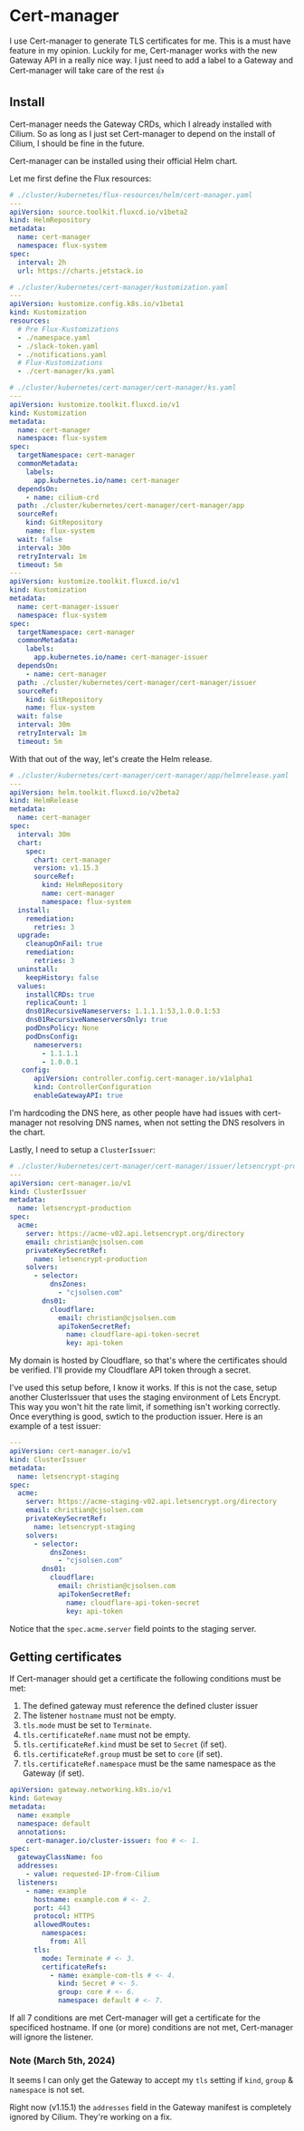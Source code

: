 # Cert-manager
I use Cert-manager to generate TLS certificates for me. This is a must have feature in my opinion. Luckily for me, Cert-manager works with the new Gateway API in a really nice way. I just need to add a label to a Gateway and Cert-manager will take care of the rest 👍

## Install
Cert-manager needs the Gateway CRDs, which I already installed with Cilium. So as long as I just set Cert-manager to depend on the install of Cilium, I should be fine in the future.

Cert-manager can be installed using their official Helm chart.

Let me first define the Flux resources:

```yaml
# ./cluster/kubernetes/flux-resources/helm/cert-manager.yaml
---
apiVersion: source.toolkit.fluxcd.io/v1beta2
kind: HelmRepository
metadata:
  name: cert-manager
  namespace: flux-system
spec:
  interval: 2h
  url: https://charts.jetstack.io
```

```yaml
# ./cluster/kubernetes/cert-manager/kustomization.yaml
---
apiVersion: kustomize.config.k8s.io/v1beta1
kind: Kustomization
resources:
  # Pre Flux-Kustomizations
  - ./namespace.yaml
  - ./slack-token.yaml
  - ./notifications.yaml
  # Flux-Kustomizations
  - ./cert-manager/ks.yaml
```

```yaml
# ./cluster/kubernetes/cert-manager/cert-manager/ks.yaml
---
apiVersion: kustomize.toolkit.fluxcd.io/v1
kind: Kustomization
metadata:
  name: cert-manager
  namespace: flux-system
spec:
  targetNamespace: cert-manager
  commonMetadata:
    labels:
      app.kubernetes.io/name: cert-manager
  dependsOn:
    - name: cilium-crd
  path: ./cluster/kubernetes/cert-manager/cert-manager/app
  sourceRef:
    kind: GitRepository
    name: flux-system
  wait: false
  interval: 30m
  retryInterval: 1m
  timeout: 5m
---
apiVersion: kustomize.toolkit.fluxcd.io/v1
kind: Kustomization
metadata:
  name: cert-manager-issuer
  namespace: flux-system
spec:
  targetNamespace: cert-manager
  commonMetadata:
    labels:
      app.kubernetes.io/name: cert-manager-issuer
  dependsOn:
    - name: cert-manager
  path: ./cluster/kubernetes/cert-manager/cert-manager/issuer
  sourceRef:
    kind: GitRepository
    name: flux-system
  wait: false
  interval: 30m
  retryInterval: 1m
  timeout: 5m
```

With that out of the way, let's create the Helm release.

```yaml
# ./cluster/kubernetes/cert-manager/cert-manager/app/helmrelease.yaml
---
apiVersion: helm.toolkit.fluxcd.io/v2beta2
kind: HelmRelease
metadata:
  name: cert-manager
spec:
  interval: 30m
  chart:
    spec:
      chart: cert-manager
      version: v1.15.3
      sourceRef:
        kind: HelmRepository
        name: cert-manager
        namespace: flux-system
  install:
    remediation:
      retries: 3
  upgrade:
    cleanupOnFail: true
    remediation:
      retries: 3
  uninstall:
    keepHistory: false
  values:
    installCRDs: true
    replicaCount: 1
    dns01RecursiveNameservers: 1.1.1.1:53,1.0.0.1:53
    dns01RecursiveNameserversOnly: true
    podDnsPolicy: None
    podDnsConfig:
      nameservers:
        - 1.1.1.1
        - 1.0.0.1
   config:
      apiVersion: controller.config.cert-manager.io/v1alpha1
      kind: ControllerConfiguration
      enableGatewayAPI: true
```
I'm hardcoding the DNS here, as other people have had issues with cert-manager not resolving DNS names, when not setting the DNS resolvers in the chart.

Lastly, I need to setup a `ClusterIssuer`:

```yaml
# ./cluster/kubernetes/cert-manager/cert-manager/issuer/letsencrypt-production.yaml
---
apiVersion: cert-manager.io/v1
kind: ClusterIssuer
metadata:
  name: letsencrypt-production
spec:
  acme:
    server: https://acme-v02.api.letsencrypt.org/directory
    email: christian@cjsolsen.com
    privateKeySecretRef:
      name: letsencrypt-production
    solvers:
      - selector:
          dnsZones:
            - "cjsolsen.com"
        dns01:
          cloudflare:
            email: christian@cjsolsen.com
            apiTokenSecretRef:
              name: cloudflare-api-token-secret
              key: api-token
```
My domain is hosted by Cloudflare, so that's where the certificates should be verified. I'll provide my Cloudflare API token through a secret.

I've used this setup before, I know it works. If this is not the case, setup another ClusterIssuer that uses the staging environment of Lets Encrypt. This way you won't hit the rate limit, if something isn't working correctly. Once everything is good, swtich to the production issuer. Here is an example of a test issuer:

```yaml
---
apiVersion: cert-manager.io/v1
kind: ClusterIssuer
metadata:
  name: letsencrypt-staging
spec:
  acme:
    server: https://acme-staging-v02.api.letsencrypt.org/directory
    email: christian@cjsolsen.com
    privateKeySecretRef:
      name: letsencrypt-staging
    solvers:
      - selector:
          dnsZones:
            - "cjsolsen.com"
        dns01:
          cloudflare:
            email: christian@cjsolsen.com
            apiTokenSecretRef:
              name: cloudflare-api-token-secret
              key: api-token
```
Notice that the `spec.acme.server` field points to the staging server.

## Getting certificates
If Cert-manager should get a certificate the following conditions must be met:

1) The defined gateway must reference the defined cluster issuer
2) The listener `hostname` must not be empty.
3) `tls.mode` must be set to `Terminate`.
4) `tls.certificateRef.name` must not be empty.
5) `tls.certificateRef.kind` must be set to `Secret` (if set).
6) `tls.certificateRef.group` must be set to `core` (if set).
7) `tls.certificateRef.namespace` must be the same namespace as the Gateway (if set).

```yaml
apiVersion: gateway.networking.k8s.io/v1
kind: Gateway
metadata:
  name: example
  namespace: default
  annotations:
    cert-manager.io/cluster-issuer: foo # <- 1.
spec:
  gatewayClassName: foo
  addresses:
    - value: requested-IP-from-Cilium
  listeners:
    - name: example
      hostname: example.com # <- 2.
      port: 443
      protocol: HTTPS
      allowedRoutes:
        namespaces:
          from: All
      tls:
        mode: Terminate # <- 3.
        certificateRefs:
          - name: example-com-tls # <- 4.
            kind: Secret # <- 5.
            group: core # <- 6.
            namespace: default # <- 7.
```

If all 7 conditions are met Cert-manager will get a certificate for the specificed hostname. If one (or more) conditions are not met, Cert-manager will ignore the listener.

### Note (March 5th, 2024)
It seems I can only get the Gateway to accept my `tls` setting if `kind`, `group` & `namespace` is not set.

Right now (v1.15.1) the `addresses` field in the Gateway manifest is completely ignored by Cilium. They're working on a fix.